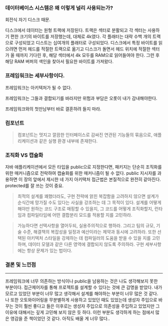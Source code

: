 ### 데이터베이스 시스템은 왜 이렇게 널리 사용되는가?

회전식 자기 디스크 때문.

디스크에서 데이터는 원형 트랙에 저장된다. 트랙은 섹터로 분활되고 각 섹터는 사용하기 편한 크기의 바이트를 저장했는데, 대체로 4k였다. 각 플래터는 대략 수백 개의 트랙으로 구성되었고 디스트는 십여개의 플래터로 구성되었다. 디스크에서 특정 바이트를 읽으려면 먼저 헤드를 적절한 트랙으로 옮기고 디스크가 돌면서 헤드 위치에 적절한 섹터가 올 때까지 기다린 후, 해당 섹터에서 4k 모두를 RAM으로 읽어들여야 한다. 그런 후 해당 RAM 버퍼의 색인을 찾아서 필요한 바이트를 가져왔다.

### 프레임워크는 세부사항이다.

프레임워크는 아키텍처가 될 수 없다.

프레임워크는 그들과 결합되기를 바라지만 위험과 부담은 오롯이 내가 감내해야한다.

프레임워크와의 첫만남부터 바로 결혼하려 들지 마라.

### 컴포넌트

> 컴포넌트는 멋지고 깔끔한 인터페이스로 감싸진 연관된 기능들의 묶음으로, 애플리케이션과 같은 실행 환경 내부에 존재한다.
> 

### 조직화 VS 캡슐화

자바 애플리케이션에서 모든 타입을 public으로 지정한다면, 패키지는 단순히 조직화를 위한 매커니즘으로 전락하여 캡슐화를 위한 매커니즘이 될 수 없다. public 지시자를 과용하면 이 장의 앞에서 제시한 네 가지 아키택처 접근법은 본질적으로 완전히 같아진다. protected를 잘 쓰는 것이 중요.

> 최적의 설계를 꽤했더라도, 구현 전략에 얽힌 복잡함을 고려하지 않으면 설계가 순식간에 망가질 수도 있다는 사실을 강조하는 데 그 목적이 있다. 설계를 어떻게 해야만 원하는 코드 구조로 매핑할 수 있을지, 그 코드를 어떻게 조직화할지, 런타임과 컴파일타임에 어떤 결합분리 모드를 적용할 지를 고민하라.
> 

> 가능하다면 선택사항을 열어두되, 실용주의적으로 행하라. 그리고 팀의 규모, 기술 수준, 해결책의 복잡성을 일정과 예산이라는 제약과 동시에 고려하라. 또한 선택된 아키텍처 스타일을 강제하는 데 컴파일러의 도움을 받을 수 있을 지를 고민하며, 데이터 모델과 같은 다른 영역에 결합되지 않도록 주의하라. 구현 세부사항에는 항상 문제가 있는 법이다.

### 결론 및 느낀점
-----
프레임워크에 너무 의존하는 방식이나 public을 남용하는 것은 나도 생각해보지 못한 부분이다. 접근제어자를 통해 프로젝트를 설계할 수 있다는 것에 큰 감명을 받았다.
내가 모르고 있었던 부분이 너무 많고 생각해서 설계를 해야하는 부분이 너무 많은 것 같다.
나 또한 오토와이어링을 무분별하게 사용하고 있었던 때도 있었는데 생성자 주입으로 바꾸는 것이 훨씬 좋다고 들은 이후로는
생성자 주입으로 의존성을 주입하고 있었지만 그 이유에 대해서는 깊게 고민해 보지 않은 듯 하다. 이런 부분도 생각하게 하는 점에서
많은 영감을 준 책이었던 것 같다.
아직도 배울 게 너무 많다..
